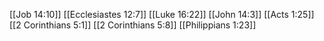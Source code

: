 [[Job 14:10]]
[[Ecclesiastes 12:7]]
[[Luke 16:22]]
[[John 14:3]]
[[Acts 1:25]]
[[2 Corinthians 5:1]]
[[2 Corinthians 5:8]]
[[Philippians 1:23]]
